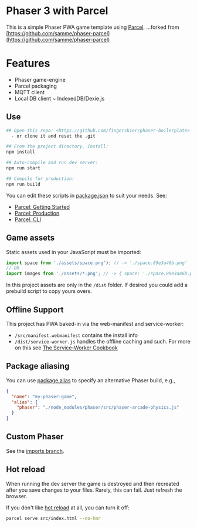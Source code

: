Phaser 3 with Parcel
====================

This is a simple Phaser PWA game template using [Parcel](https://parceljs.org).
...forked from [https://github.com/samme/phaser-parcel](https://github.com/samme/phaser-parcel)


Features
========

- Phaser game-engine
- Parcel packaging
- MQTT client
- Local DB client ~ IndexedDB/Dexie.js 


Use
---

```sh
## Open this repo: <https://github.com/fingerskier/phaser-boilerplate> and click "Use this template"
  - or clone it and reset the .git

## From the project directory, install:
npm install

## Auto-compile and run dev server:
npm run start

## Compile for production:
npm run build
```


You can edit these scripts in [package.json](./package.json) to suit your needs. See:

- [Parcel: Getting Started](https://parceljs.org/getting_started.html)
- [Parcel: Production](https://parceljs.org/production.html)
- [Parcel: CLI](https://parceljs.org/cli.html)


Game assets
-----------

Static assets used in your JavaScript must be imported:

```javascript
import space from './assets/space.png'); // -> './space.89e3a46b.png'
// OR
import images from './assets/*.png'; // -> { space: './space.89e3a46b.png', … }
```


In this project assets are only in the `/dist` folder.  If desired you could add a prebuild script to copy yours overs.


Offline Support
---------------

This project has PWA baked-in via the web-manifest and service-worker:
- `/src/manifest.webmanifest` contains the install info
- `/dist/service-worker.js` handles the offline caching and such.  For more on this see [The Service-Worker Cookbook](https://serviceworke.rs/)


Package aliasing
----------------

You can use [package.alias](https://parceljs.org/module_resolution.html#aliasing) to specify an alternative Phaser build, e.g.,

```json
{
  "name": "my-phaser-game",
  "alias": {
    "phaser": "./node_modules/phaser/src/phaser-arcade-physics.js"
  }
}
```

Custom Phaser
-------------

See the [imports branch](https://github.com/samme/phaser-parcel/tree/imports).


Hot reload
----------

When running the dev server the game is destroyed and then recreated after you save changes to your files. Rarely, this can fail. Just refresh the browser.

If you don't like [hot reload](https://parceljs.org/hmr.html) at all, you can turn it off:

```sh
parcel serve src/index.html --no-hmr
```
